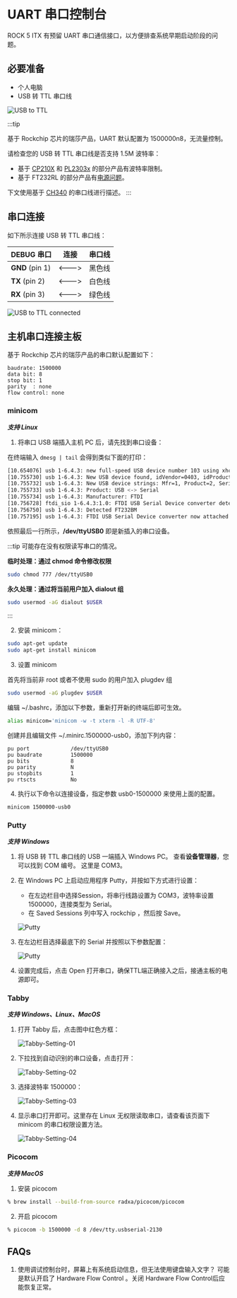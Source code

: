# UART 串口控制台

ROCK 5 ITX 有预留 UART 串口通信接口，以方便排查系统早期启动阶段的问题。

## 必要准备

- 个人电脑
- USB 转 TTL 串口线

![USB to TTL](/img/accessories/600px-Usb2ttl-cable-definition.webp)

:::tip

<Section compatible="aml" platform={props.platform}>

</Section>

<Section compatible="rk" platform={props.platform}>
基于 Rockchip 芯片的瑞莎产品，UART 默认配置为 1500000n8，无流量控制。

请检查您的 USB 转 TTL 串口线是否支持 1.5M 波特率：

- 基于 [CP210X](https://www.silabs.com/interface/usb-bridges) 和 [PL2303x](https://www.prolific.com.tw/US/index.aspx) 的部分产品有波特率限制。
- 基于 FT232RL 的部分产品有[电源问题](https://forum.radxa.com/t/u-boot-cant-boot-with-serial-console-attached/7684)。

</Section>

下文使用基于 [CH340](http://wch-ic.com/products/CH340.html) 的串口线进行描述。
:::

## 串口连接

如下所示连接 USB 转 TTL 串口线：

| DEBUG 串口      | 连接  | 串口线 |
| --------------- | ----- | ------ |
| **GND** (pin 1) | <---> | 黑色线 |
| **TX** (pin 2)  | <---> | 白色线 |
| **RX** (pin 3)  | <---> | 绿色线 |

![USB to TTL connected](/img/rock5itx/rock5itx-debug-console.webp)

<Serail platform="rk" />

## 主机串口连接主板

<Section compatible="rk" platform={props.platform}>
基于 Rockchip 芯片的瑞莎产品的串口默认配置如下：

```
baudrate: 1500000
data bit: 8
stop bit: 1
parity  : none
flow control: none
```

</Section>

### minicom

**_支持 Linux_**

1. 将串口 USB 端插入主机 PC 后，请先找到串口设备：

在终端输入 `dmesg | tail` 会得到类似下面的打印：

```bash
[10.654076] usb 1-6.4.3: new full-speed USB device number 103 using xhci_hcd
[10.755730] usb 1-6.4.3: New USB device found, idVendor=0403, idProduct=6001
[10.755732] usb 1-6.4.3: New USB device strings: Mfr=1, Product=2, SerialNumber=0
[10.755733] usb 1-6.4.3: Product: USB <-> Serial
[10.755734] usb 1-6.4.3: Manufacturer: FTDI
[10.756728] ftdi_sio 1-6.4.3:1.0: FTDI USB Serial Device converter detected
[10.756750] usb 1-6.4.3: Detected FT232BM
[10.757195] usb 1-6.4.3: FTDI USB Serial Device converter now attached to ttyUSB0
```

依照最后一行所示，**/dev/ttyUSB0** 即是新插入的串口设备。

:::tip
可能存在没有权限读写串口的情况。

**临时处理：通过 chmod 命令修改权限**

```bash
sudo chmod 777 /dev/ttyUSB0
```

**永久处理：通过将当前用户加入 dialout 组**

```bash
sudo usermod -aG dialout $USER
```

:::

2. 安装 minicom：

```bash
sudo apt-get update
sudo apt-get install minicom
```

3. 设置 minicom

首先将当前非 root 或者不使用 sudo 的用户加入 plugdev 组

```bash
sudo usermod -aG plugdev $USER
```

编辑 ~/.bashrc，添加以下参数，重新打开新的终端后即可生效。

```bash
alias minicom='minicom -w -t xterm -l -R UTF-8'
```

<Section compatible="rk" platform={props.platform}>
创建并且编辑文件 ~/.minirc.1500000-usb0，添加下列内容：

```
pu port             /dev/ttyUSB0
pu baudrate         1500000
pu bits             8
pu parity           N
pu stopbits         1
pu rtscts           No
```

4. 执行以下命令以连接设备，指定参数 usb0-1500000 来使用上面的配置。

```bash
minicom 1500000-usb0
```

</Section>

### Putty

**_支持 Windows_**

1. 将 USB 转 TTL 串口线的 USB 一端插入 Windows PC。 查看**设备管理器**，您可以找到 COM 编号。 这里是 COM3。

2. 在 Windows PC 上启动应用程序 Putty，并按如下方式进行设置：

   - 在左边栏目中选择Session，将串行线路设置为 COM3，波特率设置 1500000，连接类型为 Serial。
   - 在 Saved Sessions 列中写入 rockchip ，然后按 Save。

   ![Putty](/img/configuration/Putty-setting-session.webp)

3. 在左边栏目选择最底下的 Serial 并按照以下参数配置：

   ![Putty](/img/configuration/Putty-setting-serial.webp)

4. 设置完成后，点击 Open 打开串口，确保TTL端正确接入之后，接通主板的电源即可。

### Tabby

**_支持 Windows、Linux、MacOS_**

1. 打开 Tabby 后，点击图中红色方框：

   ![Tabby-Setting-01](/img/configuration/rock-5b-tabby-01.webp)

2. 下拉找到自动识别的串口设备，点击打开：

   ![Tabby-Setting-02](/img/configuration/rock-5b-tabby-02.webp)

3. 选择波特率 1500000：

   ![Tabby-Setting-03](/img/configuration/rock-5b-tabby-03.webp)

4. 显示串口打开即可。这里存在 Linux 无权限读取串口，请查看该页面下 minicom 的串口权限设置方法。

   ![Tabby-Setting-04](/img/configuration/rock-5b-tabby-04.webp)

### Picocom

**_支持 MacOS_**

1. 安装 picocom

```bash
% brew install --build-from-source radxa/picocom/picocom
```

2. 开启 picocom

```bash
% picocom -b 1500000 -d 8 /dev/tty.usbserial-2130
```

## FAQs

1. 使用调试控制台时，屏幕上有系统启动信息，但无法使用键盘输入文字？
   可能是默认开启了 Hardware Flow Control 。关闭 Hardware Flow Control后应能恢复正常。
